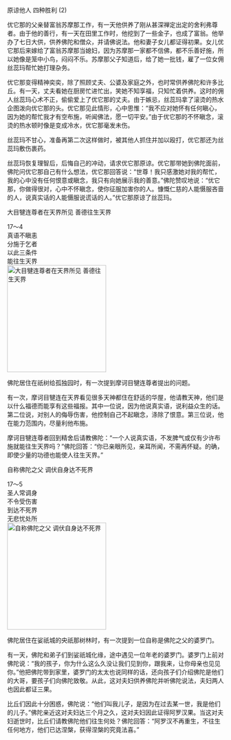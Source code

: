 原谅他人 四种胜利 (2)

优它那的父亲替富翁苏摩那工作，有一天他供养了刚从甚深禅定出定的舍利弗尊者。由于他的善行，有一天在田里工作时，他挖到了一些金子，也成了富翁。他举办了七日大供，供养佛陀和僧众，并请佛说法。他和妻子女儿都证得初果。女儿优它那后来嫁给了富翁苏摩那当媳妇，因为苏摩那一家都不信佛，都不乐善好施，所以她像是笼中小鸟，闷闷不乐。苏摩那父子知道后，给了她一批钱，雇了一位女佣丝蕊玛帮忙她打理杂务。

优它那变得精神奕奕，除了照顾丈夫、公婆及家庭之外，也时常供养佛陀和许多比丘。有一天，丈夫看她在厨房忙进忙出，笑她不知享福，只知忙着供养。这时的佣人丝蕊玛心术不正，偷偷爱上了优它那的丈夫。由于嫉忌，丝蕊玛拿了滚烫的热水企图泼向优它那的头。优它那见此情形，心中思惟：“我不应对她怀有任何瞋心，因为她的帮忙我才有空布施，听闻佛法，愿一切平安。”由于优它那的不怀瞋念，滚烫的热水顿时像是变成冷水，优它那毫发未伤。

丝蕊玛不甘心，准备再第二次这样做时，被其他人抓住并加以殴打，优它那还为丝蕊玛敷伤裹药。

丝蕊玛恢复理智后，后悔自己的冲动，请求优它那原谅。优它那带她到佛陀面前，佛陀问优它那自己有什么想法，优它那回答说：“世尊！我只感激她对我的帮忙，我的心中没有任何恨意或瞋念，我只有向她展示我的善意。”佛陀赞叹地说：“优它那，你做得很对，心中不怀瞋念，使你征服加害你的人。慷慨仁慈的人能慑服吝啬的人，说真实话的人能慑服说谎话的人。”优它那原谅了丝蕊玛。

大目犍连尊者在天界所见 善德往生天界

<div class="e2">
<div>
17～4<br>
 真语不瞋恚<br>
 分施于乞者<br>
 以此三条件<br>
 能往生天界
</div>
<img src="images/fjj-67-1.jpg" width="230" height="249" alt="大目犍连尊者在天界所见 善德往生天界"/>
</div>

佛陀居住在祇树给孤独园时，有一次提到摩诃目犍连尊者提出的问题。

有一次，摩诃目犍连在天界看见很多天神都住在舒适的华屋，他请教天神，他们是以什么福德而能享有这些福报。其中一位说，因为他说真实语，说利益众生的话。第二位说，对别人的侮辱伤害，他控制自己不起瞋念，涤除了恨意。第三位说，他在能力范围内，尽量利他布施。

摩诃目犍连尊者回到精舍后请教佛陀：“一个人说真实语，不发脾气或仅有少许布施就能往生天界吗？”佛陀回答：“你已亲眼所见，亲耳所闻，不需再怀疑。的确，即使少量的功德也能使人往生天界。”

自称佛陀之父 调伏自身达不死界

<div class="e2">
<div>
17～5<br>
 圣人常调身<br>
 不令受伤害<br>
 到达不死界<br>
 无悲忧处所
</div>
<img src="images/fjj-67-2.jpg" width="230" height="249" alt="自称佛陀之父 调伏自身达不死界"/>
</div>

佛陀居住在娑祇城的央祇那树林时，有一次提到一位自称是佛陀之父的婆罗门。

有一天，佛陀和弟子们到娑祇城化缘，途中遇见一位年老的婆罗门。婆罗门上前对佛陀说：“我的孩子，你为什么这么久没让我们见到你，跟我来，让你母亲也见见你。”他把佛陀带到家里，婆罗门的太太也说同样的话，还向孩子们介绍佛陀是他们的大哥，要孩子们向佛陀致敬。从此，这对夫妇供养佛陀并听佛陀说法，夫妇两人也因此都证三果。

比丘们因此十分困惑，佛陀说：“他们叫我儿子，是因为在过去某一世，我是他们的儿子。”佛陀亲近这对夫妇达三个月之久，这对夫妇因此证得阿罗汉果。当这对夫妇逝世时，比丘们请教佛陀他们往生何处？佛陀回答：“阿罗汉不再重生，不往生任何地方，他们已达涅槃，获得涅槃的究竟法喜。”
